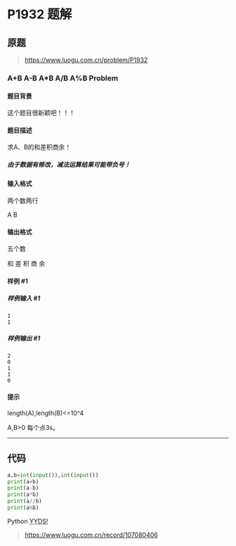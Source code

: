 # P1932 题解

<!-- more -->

## 原题

> <https://www.luogu.com.cn/problem/P1932>

### A+B  A-B  A*B  A/B A%B Problem

#### 题目背景

这个题目很新颖吧！！！

#### 题目描述

求A、B的和差积商余！

##### 由于数据有修改，减法运算结果可能带负号！

#### 输入格式

两个数两行

A
B

#### 输出格式

五个数

和
差
积
商
余

#### 样例 #1

##### 样例输入 #1

```
1
1
```

##### 样例输出 #1

```
2
0
1
1
0
```

#### 提示

length(A),length(B)<=10^4

A,B>0
每个点3s。

---

## 代码

```python
a,b=int(input()),int(input())
print(a+b)
print(a-b)
print(a*b)
print(a//b)
print(a%b)
```

Python <abbr title="永远单身">YYDS!</abbr>

> <https://www.luogu.com.cn/record/107080406>

